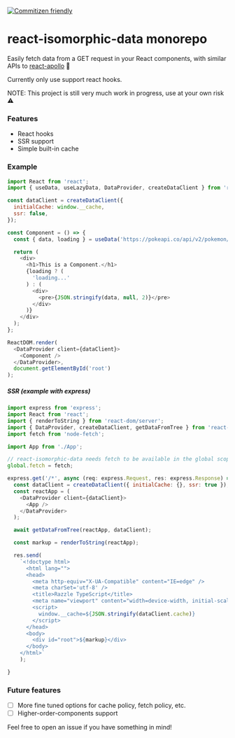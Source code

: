 [![Commitizen friendly](https://img.shields.io/badge/commitizen-friendly-brightgreen.svg)](http://commitizen.github.io/cz-cli/)

# react-isomorphic-data monorepo
Easily fetch data from a GET request in your React components, with similar APIs to [react-apollo](https://github.com/apollographql/react-apollo/) 🎉

Currently only use support react hooks.

NOTE: This project is still very much work in progress, use at your own risk ⚠️

### Features
- React hooks
- SSR support
- Simple built-in cache

### Example
```javascript
import React from 'react';
import { useData, useLazyData, DataProvider, createDataClient } from 'react-isomorphic-data';

const dataClient = createDataClient({
  initialCache: window.__cache,
  ssr: false,
});

const Component = () => {
  const { data, loading } = useData('https://pokeapi.co/api/v2/pokemon/3/', {});

  return (
    <div>
      <h1>This is a Component.</h1>
      {loading ? (
        'loading...'
      ) : (
        <div>
          <pre>{JSON.stringify(data, null, 2)}</pre>
        </div>
      )}
    </div>
  );
};

ReactDOM.render(
  <DataProvider client={dataClient}>
    <Component />
  </DataProvider>,
  document.getElementById('root')
);
```

##### SSR (example with express)
```javascript
import express from 'express';
import React from 'react';
import { renderToString } from 'react-dom/server';
import { DataProvider, createDataClient, getDataFromTree } from 'react-isomorphic-data';
import fetch from 'node-fetch';

import App from './App';

// react-isomorphic-data needs fetch to be available in the global scope
global.fetch = fetch;

express.get('/*', async (req: express.Request, res: express.Response) => {
  const dataClient = createDataClient({ initialCache: {}, ssr: true });
  const reactApp = (
    <DataProvider client={dataClient}>
      <App />
    </DataProvider>
  );

  await getDataFromTree(reactApp, dataClient);

  const markup = renderToString(reactApp);

  res.send(
    `<!doctype html>
      <html lang="">
      <head>
        <meta http-equiv="X-UA-Compatible" content="IE=edge" />
        <meta charSet='utf-8' />
        <title>Razzle TypeScript</title>
        <meta name="viewport" content="width=device-width, initial-scale=1">
        <script>
          window.__cache=${JSON.stringify(dataClient.cache)}
        </script>
      </head>
      <body>
        <div id="root">${markup}</div>
      </body>
    </html>`
    );

}
```

### Future features
- [ ] More fine tuned options for cache policy, fetch policy, etc.
- [ ] Higher-order-components support

Feel free to open an issue if you have something in mind!
